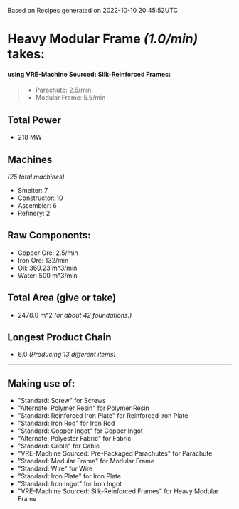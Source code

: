 Based on Recipes generated on 2022-10-10 20:45:52UTC
# Heavy Modular Frame *(1.0/min)* takes:
#### using VRE-Machine Sourced: Silk-Reinforced Frames:
> *  Parachute: 2.5/min
> *  Modular Frame: 5.5/min


## Total Power
*  218 MW

## Machines
*(25 total machines)*
* Smelter: 7
* Constructor: 10
* Assembler: 6
* Refinery: 2

## Raw Components:
* Copper Ore: 2.5/min
* Iron Ore: 132/min
* Oil: 369.23 m^3/min
* Water: 500 m^3/min

## Total Area (give or take)
*  2478.0 m^2
*(or about 42 foundations.)*

## Longest Product Chain
*  6.0
*(Producing 13 different items)*

------

## Making use of:
* "Standard: Screw" for Screws
* "Alternate: Polymer Resin" for Polymer Resin
* "Standard: Reinforced Iron Plate" for Reinforced Iron Plate
* "Standard: Iron Rod" for Iron Rod
* "Standard: Copper Ingot" for Copper Ingot
* "Alternate: Polyester Fabric" for Fabric
* "Standard: Cable" for Cable
* "VRE-Machine Sourced: Pre-Packaged Parachutes" for Parachute
* "Standard: Modular Frame" for Modular Frame
* "Standard: Wire" for Wire
* "Standard: Iron Plate" for Iron Plate
* "Standard: Iron Ingot" for Iron Ingot
* "VRE-Machine Sourced: Silk-Reinforced Frames" for Heavy Modular Frame